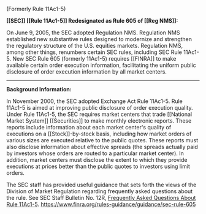 (Formerly Rule 11Ac1-5)

**[[SEC]] [[Rule 11Ac1-5]] Redesignated as Rule 605 of [[Reg NMS]]:**

On June 9, 2005, the SEC adopted Regulation NMS. Regulation NMS established new substantive rules designed to modernize and strengthen the regulatory structure of the U.S. equities markets. Regulation NMS, among other things, renumbers certain SEC rules, including SEC Rule 11Ac1-5. New SEC Rule 605 (formerly 11Ac1-5) requires [[FINRA]] to make available certain order execution information, facilitating the uniform public disclosure of order execution information by all market centers.

---

**Background Information:**

In November 2000, the SEC adopted Exchange Act Rule 11Ac1-5. Rule 11Ac1-5 is aimed at improving public disclosure of order execution quality. Under Rule 11Ac1-5, the SEC requires market centers that trade [[National Market System]] [[Securities]] to make monthly electronic reports. These reports include information about each market center's quality of executions on a [[Stock]]-by-stock basis, including how market orders of various sizes are executed relative to the public quotes. These reports must also disclose information about effective spreads (the spreads actually paid by investors whose orders are routed to a particular market center). In addition, market centers must disclose the extent to which they provide executions at prices better than the public quotes to investors using limit orders.

The SEC staff has provided useful guidance that sets forth the views of the Division of Market Regulation regarding frequently asked questions about the rule. See SEC Staff Bulletin No. 12R, [Frequently Asked Questions About Rule 11Ac1-5](http://www.sec.gov/interps/legal/slbim12a.htm).
https://www.finra.org/rules-guidance/guidance/sec-rule-605